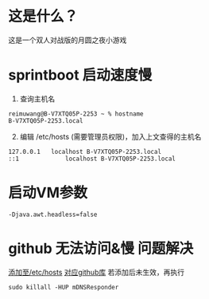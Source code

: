 # 这是什么？
这是一个双人对战版的月圆之夜小游戏

# sprintboot 启动速度慢
1. 查询主机名
```shell
reimuwang@B-V7XTQ05P-2253 ~ % hostname
B-V7XTQ05P-2253.local
```
2. 编辑 /etc/hosts (需要管理员权限)，加入上文查得的主机名
```
127.0.0.1	localhost B-V7XTQ05P-2253.local
::1             localhost B-V7XTQ05P-2253.local
```

# 启动VM参数
```
-Djava.awt.headless=false
```

# github 无法访问&慢 问题解决
[添加至/etc/hosts](https://raw.fastgit.org/521xueweihan/GitHub520/main/hosts)
[对应github库](https://github.com/521xueweihan/GitHub520)
若添加后未生效，再执行
```shell
sudo killall -HUP mDNSResponder
```
